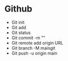 # Github

- Git init
- Git add
- Git status
- Git commit -m ""
- Git remote add origin URL
- Git branch -M maingit
- Git push -u origin main

